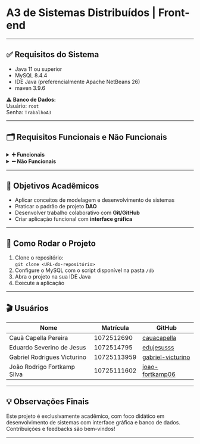 # A3 de Sistemas Distribuídos | Front-end
---

## ✅ Requisitos do Sistema

- Java 11 ou superior  
- MySQL 8.4.4
- IDE Java (preferencialmente Apache NetBeans 26)
- maven 3.9.6

⚠️ **Banco de Dados:**  
Usuário: `root`  
Senha: `TrabalhoA3`  

---

## 🗂️ Requisitos Funcionais e Não Funcionais

<details>
  <summary><strong>➕ Funcionais</strong></summary>

- Cadastro de produtos (nome, preço, unidade, estoque mínimo/máximo, categoria)  
- Cadastro de categorias (nome, tamanho, embalagem)  
- Movimentação de estoque (entrada e saída)  
- Alertas de estoque (abaixo do mínimo ou acima do máximo)  
- Reajuste de preços por percentual  
- Geração de relatórios gerenciais  
- Interface gráfica para interação
</details>

<details>
  <summary><strong>➖ Não Funcionais</strong></summary>

- Uso do padrão DAO  
- Persistência em MySQL  
- Boas práticas de codificação  
- Controle de versão colaborativo  
- Sistema simples, funcional e documentado  
</details>

---

## 🎯 Objetivos Acadêmicos

- Aplicar conceitos de modelagem e desenvolvimento de sistemas  
- Praticar o padrão de projeto **DAO**  
- Desenvolver trabalho colaborativo com **Git/GitHub**  
- Criar aplicação funcional com **interface gráfica**  

---

## 🚀 Como Rodar o Projeto

1. Clone o repositório:  
   `git clone <URL-do-repositório>`  
2. Configure o MySQL com o script disponível na pasta `/db`  
3. Abra o projeto na sua IDE Java  
4. Execute a aplicação  

---

## 🎬 Usuários

| Nome                          | Matrícula      | GitHub                     |
|-------------------------------|----------------|----------------------------|
| Cauã Capella Pereira         | 1072512690     | [cauacapella](https://github.com/CauaCapella) |
| Eduardo Severino de Jesus    | 1072514795     | [edujesusss](https://github.com/edujesusss) |
| Gabriel Rodrigues Victurino  | 10725113959    | [gabriel-victurino](https://github.com/gabriel-victurino) |
| João Rodrigo Fortkamp Silva  | 10725111602    | [joao-fortkamp06](https://github.com/joao-fortkamp06) |
  

---

## 💡 Observações Finais

Este projeto é exclusivamente acadêmico, com foco didático em desenvolvimento de sistemas com interface gráfica e banco de dados.  
Contribuições e feedbacks são bem-vindos!

---

